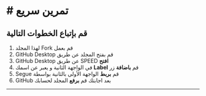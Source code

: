 # # تمرين سريع

##  قم بإتباع الخطوات التالية

1. لهذا المجلد Fork قم بعمل
2. GitHub Desktop قم بفتح المجلد عن طريق  
3. GitHub Desktop عن طريق SPEED **افتح**
4. في الواجهة الثانية و يعبر عن اسمك **Label** قم **باضافة** زر  
5. Segue قم **بربط** الواجهة الأولى بالثانية بواسطة 
4. GitHub بعد اجابتك قم **برفع** المجلد لحسابك 
-------------------
